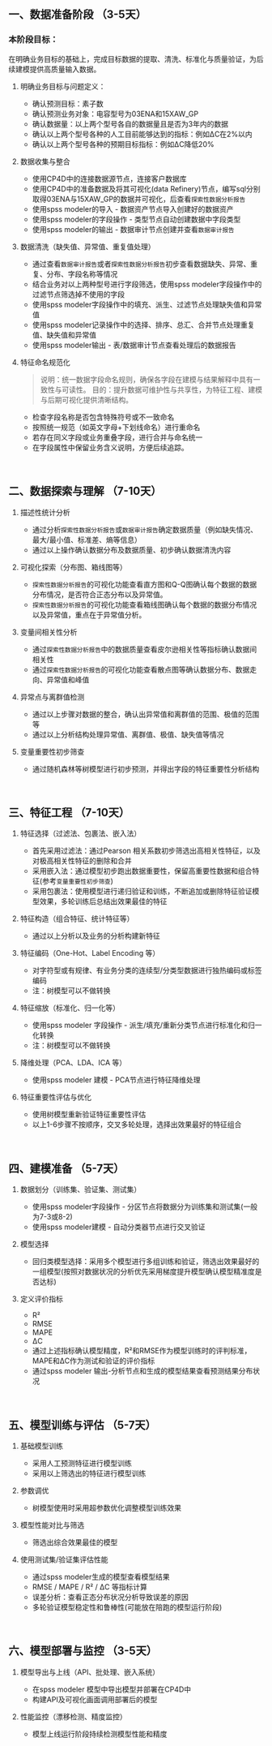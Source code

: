 ## 一、数据准备阶段 （3-5天） ##
### 本阶段目标： ###
在明确业务目标的基础上，完成目标数据的提取、清洗、标准化与质量验证，为后续建模提供高质量输入数据。  

1. 明确业务目标与问题定义：
   - 确认预测目标：素子数
   - 确认预测业务对象：电容型号为03ENA和15XAW_GP
   - 确认数据量：以上两个型号各自的数据量且是否为3年内的数据
   - 确认以上两个型号各种的人工目前能够达到的指标：例如ΔC在2%以内
   - 确认以上两个型号各种的预期目标指标：例如ΔC降低20%

2. 数据收集与整合
   - 使用CP4D中的连接数据源节点，连接客户数据库
   - 使用CP4D中的准备数据及将其可视化(data Refinery)节点，编写sql分别取得03ENA与15XAW_GP的数据并可视化，后查看`探索性数据分析报告`
   - 使用spss modeler的导入 - 数据资产节点导入创建好的数据资产
   - 使用spss modeler的字段操作 - 类型节点自动创建数据中字段类型
   - 使用spss modeler的输出 - 数据审计节点创建并查看`数据审计报告`

3. 数据清洗（缺失值、异常值、重复值处理）
   - 通过查看`数据审计报告`或者`探索性数据分析报告`初步查看数据缺失、异常、重复、分布、字段名称等情况
   - 结合业务对以上两种型号进行字段筛选，使用spss modeler字段操作中的过滤节点筛选掉不使用的字段
   - 使用spss modeler字段操作中的填充、派生、过滤节点处理缺失值和异常值
   - 使用spss modeler记录操作中的选择、排序、总汇、合并节点处理重复值、缺失值和异常值
   - 使用spss modeler输出 - 表/数据审计节点查看处理后的数据报告

4. 特征命名规范化
   > 说明：统一数据字段命名规则，确保各字段在建模与结果解释中具有一致性与可读性。
   > 目的：提升数据可维护性与共享性，为特征工程、建模与后期可视化提供清晰结构。

   - 检查字段名称是否包含特殊符号或不一致命名
   - 按照统一规范（如英文字母+下划线命名）进行重命名
   - 若存在同义字段或业务重叠字段，进行合并与命名统一
   - 在字段属性中保留业务含义说明，方便后续追踪。

<br>

## 二、数据探索与理解 （7-10天） ##
1. 描述性统计分析
   - 通过分析`探索性数据分析报告`或`数据审计报告`确定数据质量（例如缺失情况、最大/最小值、标准差、熵等信息）
   - 通过以上操作确认数据分布及数据质量、初步确认数据清洗内容

2. 可视化探索（分布图、箱线图等）
   - `探索性数据分析报告`的可视化功能查看直方图和Q-Q图确认每个数据的数据分布情况，是否符合正态分布以及异常值。
   - `探索性数据分析报告`的可视化功能查看箱线图确认每个数据的数据分布情况以及异常值，重点在于异常值分析。

3. 变量间相关性分析
   - 通过`探索性数据分析报告`中的数据质量查看皮尔逊相关性等指标确认数据间相关性
   - 通过`探索性数据分析报告`的可视化功能查看散点图等确认数据分布、数据走向、异常值和峰值

4. 异常点与离群值检测
   - 通过以上步骤对数据的整合，确认出异常值和离群值的范围、极值的范围等
   - 通过以上分析结构处理异常值、离群值、极值、缺失值等情况

5. 变量重要性初步筛查
   - 通过随机森林等树模型进行初步预测，并得出字段的特征重要性分析结构

<br>

## 三、特征工程 （7-10天） ##
1. 特征选择（过滤法、包裹法、嵌入法）
   - 首先采用过滤法：通过Pearson 相关系数初步筛选出高相关性特征，以及对极高相关性特征的删除和合并
   - 采用嵌入法：通过模型初步跑出数据重要性，保留高重要性数据和组合特征(参考`变量重要性初步筛查`)
   - 采用包裹法：使用模型进行递归验证和训练，不断追加或删除特征验证模型效果，多轮训练后总结出效果最佳的特征

2. 特征构造（组合特征、统计特征等）
   - 通过以上分析以及业务的分析构建新特征

3. 特征编码（One-Hot、Label Encoding 等）
   - 对字符型或有规律、有业务分类的连续型/分类型数据进行独热编码或标签编码
   - 注：树模型可以不做转换

4. 特征缩放（标准化、归一化等）
   - 使用spss modeler 字段操作 - 派生/填充/重新分类节点进行标准化和归一化转换
   - 注：树模型可以不做转换

5. 降维处理（PCA、LDA、ICA 等）
   - 使用spss modeler 建模 - PCA节点进行特征降维处理

6. 特征重要性评估与优化
   - 使用树模型重新验证特征重要性评估
   - 以上1-6步骤不按顺序，交叉多轮处理，选择出效果最好的特征组合

<br>

## 四、建模准备 （5-7天） ##
1. 数据划分（训练集、验证集、测试集）
   - 使用spss modeler字段操作 - 分区节点将数据分为训练集和测试集(一般为7-3或8-2)
   - 使用spss modeler建模 - 自动分类器节点进行交叉验证

2. 模型选择
   - 回归类模型选择：采用多个模型进行多组训练和验证，筛选出效果最好的一组模型(按照对数据状况的分析优先采用梯度提升模型确认模型精准度是否达标)

3. 定义评价指标
   - R²
   - RMSE
   - MAPE
   - ΔC
   - 通过上述指标确认模型精度，R²和RMSE作为模型训练时的评判标准，MAPE和ΔC作为测试和验证的评价指标
   - 通过spss modeler 输出-分析节点和生成的模型结果查看预测结果分布状况

<br>

## 五、模型训练与评估 （5-7天） ##
1. 基础模型训练
   - 采用人工预测特征进行模型训练
   - 采用以上筛选出的特征进行模型训练

2. 参数调优
   - 树模型使用时采用超参数优化调整模型训练效果

3. 模型性能对比与筛选
   - 筛选出综合效果最佳的模型

4. 使用测试集/验证集评估性能
   - 通过spss modeler生成的模型查看模型结果
   - RMSE / MAPE / R² / ΔC 等指标计算
   - 误差分析：查看正态分布状况分析导致误差的原因
   - 多轮验证模型稳定性和鲁棒性(可能放在陪跑的模型运行阶段)

<br>

## 六、模型部署与监控 （3-5天） ##
1. 模型导出与上线（API、批处理、嵌入系统）
   - 在spss modeler 模型中导出模型并部署在CP4D中
   - 构建API及可视化画面调用部署后的模型

2. 性能监控（漂移检测、精度监控）
   - 模型上线运行阶段持续检测模型性能和精度
